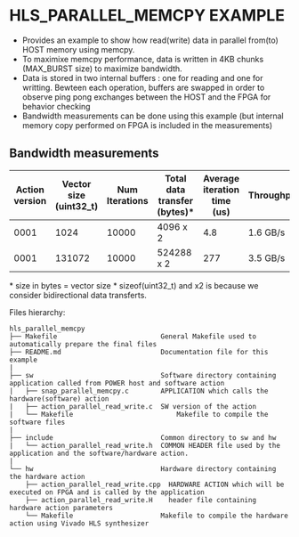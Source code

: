 # HLS_PARALLEL_MEMCPY EXAMPLE

* Provides an example to show how read(write) data in parallel from(to) HOST memory using memcpy.
* To maximixe memcpy performance, data is written in 4KB chunks (MAX_BURST size) to maximize bandwidth.
* Data is stored in two internal buffers : one for reading and one for writting. Bewteen each operation,
buffers are swapped in order to observe ping pong exchanges between the HOST and the FPGA for behavior checking
* Bandwidth measurements can be done using this example (but internal memory copy performed on FPGA is included in the measurements)


## Bandwidth measurements

|Action version| Vector size (uint32_t)| Num Iterations | Total data transfer (bytes)* | Average iteration time (us) | Throughput |
| ------------ | --------------------- | -------------- | --------------------------- | --------------------------- | ---------- |
|  0001        | 1024                  | 10000          |  4096 x 2                   |           4.8               |  1.6 GB/s  |
|  0001        | 131072                | 10000          |  524288 x 2                 |           277               |  3.5 GB/s  |

\* size in bytes = vector size * sizeof(uint32_t) and x2 is because we consider bidirectional data transferts.


Files hierarchy: 
```
hls_parallel_memcpy
├── Makefile                          General Makefile used to automatically prepare the final files
├── README.md                         Documentation file for this example
|
├── sw                                Software directory containing application called from POWER host and software action
|   ├── snap_parallel_memcpy.c        APPLICATION which calls the hardware(software) action
|   ├── action_parallel_read_write.c  SW version of the action
|   └── Makefile		                  Makefile to compile the software files
|
├── include                           Common directory to sw and hw
|   └── action_parallel_read_write.h  COMMON HEADER file used by the application and the software/hardware action.
|
└── hw                                Hardware directory containing the hardware action
    ├── action_parallel_read_write.cpp  HARDWARE ACTION which will be executed on FPGA and is called by the application 
    ├── action_parallel_read_write.H    header file containing hardware action parameters
    └── Makefile                      Makefile to compile the hardware action using Vivado HLS synthesizer

```
